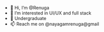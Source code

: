 - 👋 Hi, I’m @Renuga
- 👀 I’m interested in UI/UX and full stack 
- 🌱 Undergraduate
- 📫 Reach me on @nayagamrenuga@gmail



<!---
NayagamRenuga/NayagamRenuga is a ✨ special ✨ repository because its `README.md` (this file) appears on your GitHub profile.
You can click the Preview link to take a look at your changes.
--->
